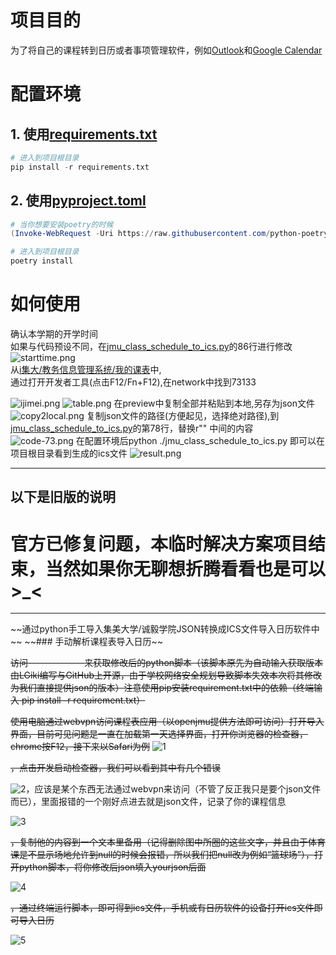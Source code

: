 # 项目目的
为了将自己的课程转到日历或者事项管理软件，例如[Outlook](https://www.microsoft.com/en/microsoft-365/outlook/email-and-calendar-software-microsoft-outlook?deeplink=%2Fowa%2F&sdf=0
)和[Google Calendar](https://calendar.google.com/)
# 配置环境
## 1. 使用[requirements.txt](requirements.txt)
```python
# 进入到项目根目录
pip install -r requirements.txt
```
## 2. 使用[pyproject.toml](pyproject.toml)
```powershell
# 当你想要安装poetry的时候
(Invoke-WebRequest -Uri https://raw.githubusercontent.com/python-poetry/poetry/master/get-poetry.py -UseBasicParsing).Content | python
```
```python
# 进入到项目根目录
poetry install
```
# 如何使用
确认本学期的开学时间</br>
如果与代码预设不同，在[jmu_class_schedule_to_ics.py](jmu_class_schedule_to_ics.py)的86行进行修改</br>
![starttime.png](READEME.assets%2Fstarttime.png)
</br>
从[i集大/教务信息管理系统/我的课表](https://jwxt.jmu.edu.cn/student/for-std/course-table)中,</br>通过打开开发者工具(点击F12/Fn+F12),在network中找到73133</br>

![ijimei.png](READEME.assets%2Fijimei.png)
![table.png](READEME.assets%2Ftable.png)
在preview中复制全部并粘贴到本地,另存为json文件</br>
![copy2local.png](READEME.assets%2Fcopy2local.png)
复制json文件的路径(方便起见，选择绝对路径),到[jmu_class_schedule_to_ics.py](jmu_class_schedule_to_ics.py)的第78行，替换r"" 中间的内容</br>
![code-73.png](READEME.assets%2Fcode-73.png)
在配置环境后python ./jmu_class_schedule_to_ics.py 即可以在项目根目录看到生成的ics文件
![result.png](READEME.assets%2Fresult.png)

----------------------------
以下是旧版的说明
----------------------------
# 官方已修复问题，本临时解决方案项目结束，当然如果你无聊想折腾看看也是可以>_<
<hr>
~~通过python手工导入集美大学/诚毅学院JSON转换成ICS文件导入日历软件中~~
~~### 手动解析课程表导入日历~~

~~访问--------------来获取修改后的python脚本（该脚本原先为自动输入获取版本由LGiki编写与GitHub上开源，由于学校网络安全规划导致脚本失效本次将其修改为我们直接提供json的版本）注意使用pip安装requirement.txt中的依赖（终端输入 pip install -r requirement.txt）~~

~~使用电脑通过webvpn访问课程表应用（以openjmu提供方法即可访问）打开导入界面，目前可见问题是一直在加载第一天选择界面，打开你浏览器的检查器，chrome按F12，接下来以Safari为例~~
![1](/READEME.assets/1.png)

~~，点击开发启动检查器，我们可以看到其中有几个错误~~

![2](/READEME.assets/2.png)，应该是某个东西无法通过webvpn来访问（不管了反正我只是要个json文件而已），里面报错的一个刚好点进去就是json文件，记录了你的课程信息

![3](/READEME.assets/3.png)

~~，复制他的内容到一个文本里备用（记得删除图中所圈的这些文字，并且由于体育课是不显示场地允许到null的时候会报错，所以我们把null改为例如“篮球场”），打开python脚本，将你修改后json填入yourjson后面~~

![4](/READEME.assets/clip_image004.png)

~~，通过终端运行脚本，即可得到ics文件，手机或有日历软件的设备打开ics文件即可导入日历~~

![5](/READEME.assets/clip_image005.png)

 

